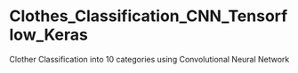 # Clothes_Classification_CNN_Tensorflow_Keras
Clother Classification into 10 categories using Convolutional Neural Network
